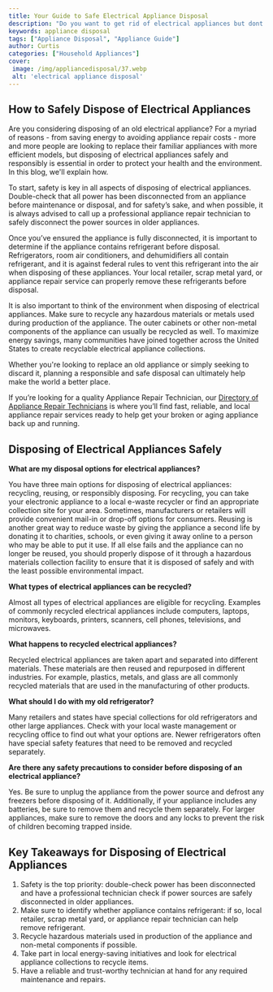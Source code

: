 ```yaml
---
title: Your Guide to Safe Electrical Appliance Disposal
description: "Do you want to get rid of electrical appliances but dont know how This blog post has you covered with all the tips and tricks you need to dispose of electrical appliances safely Learn how to stay safe and environmentally-friendly"
keywords: appliance disposal
tags: ["Appliance Disposal", "Appliance Guide"]
author: Curtis
categories: ["Household Appliances"]
cover: 
 image: /img/appliancedisposal/37.webp
 alt: 'electrical appliance disposal'
---
```

## How to Safely Dispose of Electrical Appliances

Are you considering disposing of an old electrical appliance? For a myriad of reasons - from saving energy to avoiding appliance repair costs - more and more people are looking to replace their familiar appliances with more efficient models, but disposing of electrical appliances safely and responsibly is essential in order to protect your health and the environment. In this blog, we'll explain how.

To start, safety is key in all aspects of disposing of electrical appliances. Double-check that all power has been disconnected from an appliance before maintenance or disposal, and for safety’s sake, and when possible, it is always advised to call up a professional appliance repair technician to safely disconnect the power sources in older appliances.

Once you’ve ensured the appliance is fully disconnected, it is important to determine if the appliance contains refrigerant before disposal. Refrigerators, room air conditioners, and dehumidifiers all contain refrigerant, and it is against federal rules to vent this refrigerant into the air when disposing of these appliances. Your local retailer, scrap metal yard, or appliance repair service can properly remove these refrigerants before disposal.

It is also important to think of the environment when disposing of electrical appliances. Make sure to recycle any hazardous materials or metals used during production of the appliance. The outer cabinets or other non-metal components of the appliance can usually be recycled as well. To maximize energy savings, many communities have joined together across the United States to create recyclable electrical appliance collections. 

Whether you're looking to replace an old appliance or simply seeking to discard it, planning a responsible and safe disposal can ultimately help make the world a better place. 

If you’re looking for a quality Appliance Repair Technician, our [Directory of Appliance Repair Technicians](./pages/appliance-repair-technicians) is where you’ll find fast, reliable, and local appliance repair services ready to help get your broken or aging appliance back up and running.

## Disposing of Electrical Appliances Safely 

**What are my disposal options for electrical appliances?** 

You have three main options for disposing of electrical appliances: recycling, reusing, or responsibly disposing. For recycling, you can take your electronic appliance to a local e-waste recycler or find an appropriate collection site for your area. Sometimes, manufacturers or retailers will provide convenient mail-in or drop-off options for consumers. Reusing is another great way to reduce waste by giving the appliance a second life by donating it to charities, schools, or even giving it away online to a person who may be able to put it use. If all else fails and the appliance can no longer be reused, you should properly dispose of it through a hazardous materials collection facility to ensure that it is disposed of safely and with the least possible environmental impact.

**What types of electrical appliances can be recycled?**

Almost all types of electrical appliances are eligible for recycling. Examples of commonly recycled electrical appliances include computers, laptops, monitors, keyboards, printers, scanners, cell phones, televisions, and microwaves.

**What happens to recycled electrical appliances?**

Recycled electrical appliances are taken apart and separated into different materials. These materials are then reused and repurposed in different industries. For example, plastics, metals, and glass are all commonly recycled materials that are used in the manufacturing of other products.

**What should I do with my old refrigerator?**

Many retailers and states have special collections for old refrigerators and other large appliances. Check with your local waste management or recycling office to find out what your options are. Newer refrigerators often have special safety features that need to be removed and recycled separately.

**Are there any safety precautions to consider before disposing of an electrical appliance?**

Yes. Be sure to unplug the appliance from the power source and defrost any freezers before disposing of it. Additionally, if your appliance includes any batteries, be sure to remove them and recycle them separately. For larger appliances, make sure to remove the doors and any locks to prevent the risk of children becoming trapped inside.

## Key Takeaways for Disposing of Electrical Appliances
1. Safety is the top priority: double-check power has been disconnected and have a professional technician check if power sources are safely disconnected in older appliances. 
2. Make sure to identify whether appliance contains refrigerant: if so, local retailer, scrap metal yard, or appliance repair technician can help remove refrigerant. 
3. Recycle hazardous materials used in production of the appliance and non-metal components if possible. 
4. Take part in local energy-saving initiatives and look for electrical appliance collections to recycle items. 
5. Have a reliable and trust-worthy technician at hand for any required maintenance and repairs.
